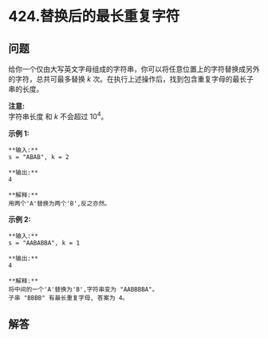 # 424.替换后的最长重复字符

## 问题

给你一个仅由大写英文字母组成的字符串，你可以将任意位置上的字符替换成另外的字符，总共可最多替换 *k* 次。在执行上述操作后，找到包含重复字母的最长子串的长度。

**注意:**  
字符串长度 和 *k* 不会超过 10<sup>4</sup>。

**示例 1:**

```
**输入:**
s = "ABAB", k = 2

**输出:**
4

**解释:**
用两个'A'替换为两个'B',反之亦然。

```

**示例 2:**

```
**输入:**
s = "AABABBA", k = 1

**输出:**
4

**解释:**
将中间的一个'A'替换为'B',字符串变为 "AABBBBA"。
子串 "BBBB" 有最长重复字母, 答案为 4。

```



## 解答

